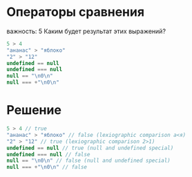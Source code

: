 # Операторы сравнения
важность: 5
Каким будет результат этих выражений?
```js
5 > 4
"ананас" > "яблоко"
"2" > "12"
undefined == null
undefined === null
null == "\n0\n"
null === +"\n0\n"
```
# Решение
```js
5 > 4 // true
"ананас" > "яблоко" // false (lexiographic comparison а<я)
"2" > "12" // true (lexiographic comparison 2>1)
undefined == null // true (null and undefined special)
undefined === null // false
null == "\n0\n" // false (null and undefined special)
null === +"\n0\n" // false
```